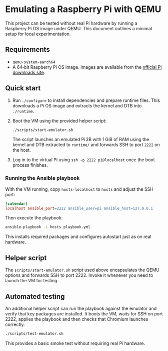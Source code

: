 # Emulating a Raspberry Pi with QEMU

This project can be tested without real Pi hardware by running a
Raspberry Pi OS image under QEMU. This document outlines a minimal
setup for local experimentation.

## Requirements
* `qemu-system-aarch64`
* A 64‑bit Raspberry Pi OS image. Images are available from the
  [official Pi downloads site](https://www.raspberrypi.com/software/operating-systems/).

## Quick start
1. Run `./configure` to install dependencies and prepare runtime files.
   This downloads a Pi OS image and extracts the kernel and DTB into
   `./runtime`.
2. Boot the VM using the provided helper script:

   ```bash
   ./scripts/start-emulator.sh
   ```

   The script launches an emulated Pi 3B with 1 GiB of RAM using the
   kernel and DTB extracted to `runtime/` and forwards SSH to port `2222`
   on the host.

3. Log in to the virtual Pi using `ssh -p 2222 pi@localhost` once the
   boot process finishes.

### Running the Ansible playbook
With the VM running, copy `hosts-localhost` to `hosts` and adjust the
SSH port:

```ini
[calendar]
localhost ansible_port=2222 ansible_user=pi ansible_host=127.0.0.1
```

Then execute the playbook:

```bash
ansible-playbook -i hosts playbook.yml
```

This installs required packages and configures autostart just as on
real hardware.

## Helper script
The `scripts/start-emulator.sh` script used above encapsulates the QEMU
options and forwards SSH to port 2222. Invoke it whenever you need to
launch the VM for testing.

## Automated testing
An additional helper script can run the playbook against the emulator and verify that key packages are installed. It boots the VM, waits for SSH on port 2222, applies the playbook and then checks that Chromium launches correctly.

```bash
./scripts/test-emulator.sh
```

This provides a basic smoke test without requiring real Pi hardware.
